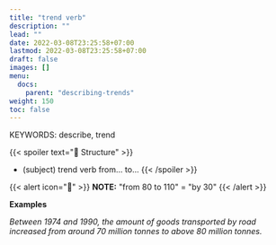 ```yaml
---
title: "trend verb"
description: ""
lead: ""
date: 2022-03-08T23:25:58+07:00
lastmod: 2022-03-08T23:25:58+07:00
draft: false
images: []
menu:
  docs:
    parent: "describing-trends"
weight: 150
toc: false
---
```


KEYWORDS: describe, trend

{{< spoiler text="🌱 Structure" >}}

- (subject) trend verb from... to...
  {{< /spoiler >}}

{{< alert icon="📝" >}}
**NOTE:** "from 80 to 110" = "by 30"
{{< /alert >}}

**Examples**

_Between 1974 and 1990, the amount of goods transported by road increased from around 70 million tonnes to above 80 million tonnes._
